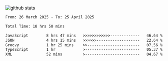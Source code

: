 
![github stats](https://github-readme-stats.vercel.app/api?username=realmahd1&show_icons=true&theme=codeSTACKr&hide_rank=true&count_private=true)

<!--START_SECTION:waka-->

```txt
From: 26 March 2025 - To: 25 April 2025

Total Time: 18 hrs 50 mins

JavaScript        8 hrs 47 mins   >>>>>>>>>>>>-------------   46.64 %
JSON              4 hrs 15 mins   >>>>>>-------------------   22.64 %
Groovy            1 hr 25 mins    >>-----------------------   07.56 %
TypeScript        1 hr            >------------------------   05.37 %
XML               52 mins         >------------------------   04.67 %
```

<!--END_SECTION:waka-->
